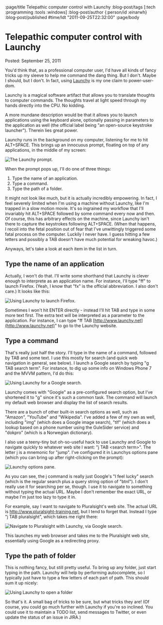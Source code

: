 :page/title Telepathic computer control with Launchy
:blog-post/tags [:tech :programming :tools :windows]
:blog-post/author {:person/id :einarwh}
:blog-post/published #time/ldt "2011-09-25T22:32:00"
:page/body

# Telepathic computer control with Launchy

Posted: September 25, 2011

You'd think that, as a professional computer user, I'd have all kinds of fancy tricks up my sleeve to help me command the dang thing. But I don't. Maybe I should, but I don't. In fact, using [Launchy](http://www.launchy.net/) is my one claim to power-user-dom.

Launchy is a magical software artifact that allows you to translate thoughts to computer commands. The thoughts travel at light speed through my hands directly into the CPU. No kidding.

A more mundane description would be that it allows you to launch applications using the keyboard alone, optionally passing in parameters to the application as well (the official label being "an open-source keystroke launcher"). Therein lies great power.

Launchy runs in the background on my computer, listening for me to hit ALT+SPACE. This brings up an innocuous prompt, floating on top of any applications, in the middle of my screen:

![The Launchy prompt.](/images/launchy-prompt.png)

When the prompt pops up, I'll do one of three things:

1. Type the name of an application.
2. Type a command.
3. Type the path of a folder.

It might not look like much, but it is actually incredibly empowering. In fact, I feel severely limited when I'm using a machine without Launchy, like I'm trapped in a slow motion movie. It's so ingrained my workflow that I'll invariably hit ALT+SPACE followed by some command every now and then. Of course, this has arbitrary effects on the machine, since Launchy isn't there to capture the keystrokes following ALT+SPACE. (When that happens, I recoil into the fetal position out of fear that I've unwittingly triggered some fatal process on the computer. Luckily I never have. I guess hitting a few letters and possibly a TAB doesn't have much potential for wreaking havoc.)

Anyways, let's take a look at each item in the list in turn.

## Type the name of an application

Actually, I won't do that. I'll write some shorthand that Launchy is clever enough to interprete as an application name. For instance, I'll type "ff" to launch Firefox. (Yeah, I know that "fx" is the official abbreviation. I also don't care.) It looks like this:

![Using Launchy to launch Firefox.](/images/launchy-ff.png)

Sometimes I won't hit ENTER directly - instead I'll hit TAB and type in some more text first. The extra text will be interpreted as a parameter to the application. For instance, I can type "ff TAB [http://www.launchy.net](http://www.launchy.net)" to go to the Launchy website.

## Type a command

That's really just half the story. I'll type in the name of a command, followed by TAB and some text. I use this mostly for search (and quick web navigation in general, see below). I launch a Google search by typing "g TAB search term". For instance, to dig up some info on Windows Phone 7 and the MVVM pattern, I'd do this:

![Using Launchy for a Google search.](/images/launchy-wp7-mvvm.png)

Launchy comes with "Google" as a pre-configured search option, but I've shortened it to "g" since it's such a common task. The command will launch my default web browser and display the list of search results.

There are a bunch of other built-in search options as well, such as "Amazon", "YouTube" and "Wikipedia". I've added a few of my own as well, including "img" (which does a Google image search), "tlf" (which does a lookup based on a phone number using the GuleSider service) and "dokpro" (which is a Norwegian dictionary).

I also use a teeny-tiny but oh-so-useful hack to use Launchy and Google to navigate quickly to whatever web site I want: "j TAB &lt;search term&gt;". The letter j is a mnemonic for "jump". I've configured it in Launchys options pane (which you can bring up after right-clicking on the prompt):

![Launchy options pane.](/images/launchy-options-pane.png)

As you can see, the j command is really just Google's "I feel lucky" search (which is the regular search plus a query string option of "btnI"). I don't really use it for searching per se, though. I use it to navigate to something without typing the actual URL. Maybe I don't remember the exact URL, or maybe I'm just too lazy to type it in.

For example, say I want to navigate to Pluralsight's web site. The actual URL is http://www.pluralsight-training.net, but I tend to forget that. Instead I type "j TAB pluralsight", which takes me right there:

![Navigate to Pluralsight with Launchy, via Google search.](/images/launchy-pluralsight.png)

This launches my web browser and takes me to the Pluralsight web site, essentially using Google as a redirecting proxy.

## Type the path of folder

This is nothing fancy, but still pretty useful. To bring up any folder, just start typing in the path. Launchy will help by performing autocomplete, so I typically just have to type a few letters of each part of path. This should sum it up nicely:

![Using Launchy to open a folder](/images/launchy-folder.png)

So that's it. A small bag of tricks to be sure, but what tricks they are! (Of course, you could go much further with Launchy if you're so inclined. You could use it to maintain a TODO list, send messages to Twitter, or even update the status of an issue in JIRA.)